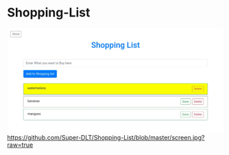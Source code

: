 # Shopping-List
![alt text](https://github.com/Super-DLT/Shopping-List/blob/master/screen.jpg)
https://github.com/Super-DLT/Shopping-List/blob/master/screen.jpg?raw=true
